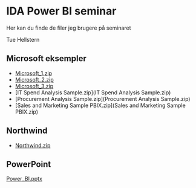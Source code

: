 # IDA Power BI seminar

Her kan du finde de filer jeg brugere på seminaret

Tue Hellstern

## Microsoft eksempler
* [Microsoft_1.zip](Microsoft_1.zip)
* [Microsoft_2.zip](Microsoft_2.zip)
* [Microsoft_3.zip](Microsoft_3.zip)
* [IT Spend Analysis Sample.zip](IT Spend Analysis Sample.zip)
* [Procurement Analysis Sample.zip](Procurement Analysis Sample.zip)
* [Sales and Marketing Sample PBIX.zip](Sales and Marketing Sample PBIX.zip)

## Northwind
* [Northwind.zip](Northwind.zip)


## PowerPoint
[Power_BI.pptx](Power_BI.pptx)
